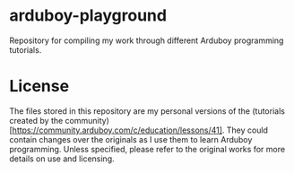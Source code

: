 # arduboy-playground
Repository for compiling my work through different Arduboy programming tutorials.

# License
The files stored in this repository are my personal versions of the (tutorials created by the community)[https://community.arduboy.com/c/education/lessons/41]. They could contain changes over the originals as I use them to learn Arduboy programming. Unless specified, please refer to the original works for more details on use and licensing.
